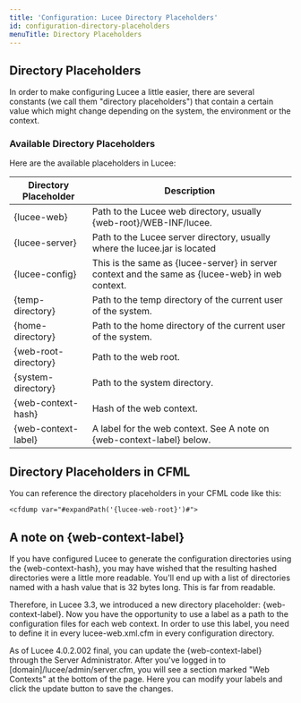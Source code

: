 ```yaml
---
title: 'Configuration: Lucee Directory Placeholders'
id: configuration-directory-placeholders
menuTitle: Directory Placeholders
---
```


## Directory Placeholders ##

In order to make configuring Lucee a little easier, there are several constants (we call them "directory placeholders") that contain a certain value which might change depending on the system, the environment or the context.

### Available Directory Placeholders ###

Here are the available placeholders in Lucee:

Directory Placeholder         |    	Description                                                            |
------------------------      | --------------------------------------------
{lucee-web}                   | Path to the Lucee web directory, usually {web-root}/WEB-INF/lucee.         |
{lucee-server}                | Path to the Lucee server directory, usually where the lucee.jar is located |
{lucee-config}                | This is the same as {lucee-server} in server context and the same as {lucee-web} in web context. |
{temp-directory}              | Path to the temp directory of the current user of the system. |
{home-directory}              | Path to the home directory of the current user of the system. |
{web-root-directory}          | Path to the web root.                                         |
{system-directory}            | Path to the system directory.                                 |
{web-context-hash}            | Hash of the web context.                                      |
{web-context-label}           | A label for the web context. See A note on {web-context-label} below. |

## Directory Placeholders in CFML ##

You can reference the directory placeholders in your CFML code like this:

```lucee
<cfdump var="#expandPath('{lucee-web-root}')#">
```

## A note on {web-context-label} ##

If you have configured Lucee to generate the configuration directories using the {web-context-hash}, you may have wished that the resulting hashed directories were a little more readable. You'll end up with a list of directories named with a hash value that is 32 bytes long. This is far from readable.

Therefore, in Lucee 3.3, we introduced a new directory placeholder: {web-context-label}. Now you have the opportunity to use a label as a path to the configuration files for each web context. In order to use this label, you need to define it in every lucee-web.xml.cfm in every configuration directory.

As of Lucee 4.0.2.002 final, you can update the {web-context-label} through the Server Administrator. After you've logged in to [domain]/lucee/admin/server.cfm, you will see a section marked "Web Contexts" at the bottom of the page. Here you can modify your labels and click the update button to save the changes.
